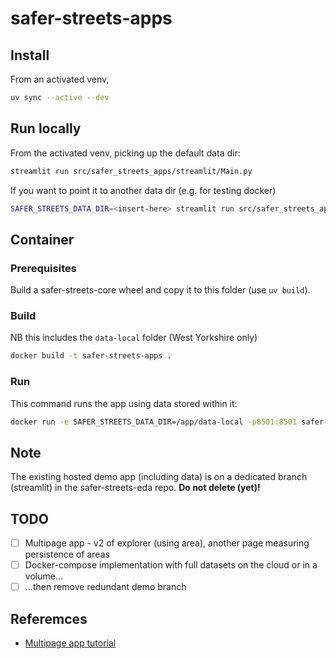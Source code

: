 # safer-streets-apps

## Install

From an activated venv,

```sh
uv sync --active --dev
```

## Run locally

From the activated venv, picking up the default data dir:

```sh
streamlit run src/safer_streets_apps/streamlit/Main.py
```

If you want to point it to another data dir (e.g. for testing docker)

```sh
SAFER_STREETS_DATA_DIR=<insert-here> streamlit run src/safer_streets_apps/streamlit/Main.py
```


## Container

### Prerequisites

Build a safer-streets-core wheel and copy it to this folder (use `uv build`).

### Build

NB this includes the `data-local` folder (West Yorkshire only)

```sh
docker build -t safer-streets-apps .
```

### Run

This command runs the app using data stored within it:

```sh
docker run -e SAFER_STREETS_DATA_DIR=/app/data-local -p8501:8501 safer-streets-apps
```

## Note

The existing hosted demo app (including data) is on a dedicated branch (streamlit) in the safer-streets-eda repo. **Do
not delete (yet)!**

## TODO

- [ ] Multipage app - v2 of explorer (using area), another page measuring persistence of areas
- [ ] Docker-compose implementation with full datasets on the cloud or in a volume...
- [ ] ...then remove redundant demo branch

## Referemces

- [Multipage app tutorial](https://docs.streamlit.io/get-started/tutorials/create-a-multipage-app)

